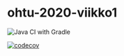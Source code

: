 # ohtu-2020-viikko1

![Java CI with Gradle](https://github.com/maariaw/ohtu-2020-viikko1/workflows/Java%20CI%20with%20Gradle/badge.svg)

[![codecov](https://codecov.io/gh/maariaw/ohtu-2020-viikko1/branch/main/graph/badge.svg?token=MW7XRW4L1Q)](https://codecov.io/gh/maariaw/ohtu-2020-viikko1)
